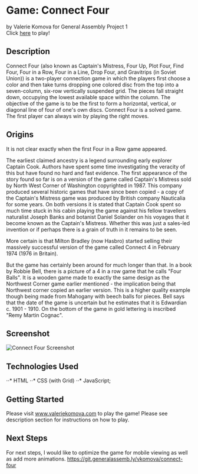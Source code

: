 # Game: Connect Four
by Valerie Komova for General Assembly Project 1  
Click [here](http://www.valeriekomova.com/) to play!


## Description
Connect Four (also known as Captain's Mistress, Four Up, Plot Four, Find Four, Four in a Row, Four in a Line, Drop Four, and Gravitrips (in Soviet Union)) is a two-player connection game in which the players first choose a color and then take turns dropping one colored disc from the top into a seven-column, six-row vertically suspended grid. The pieces fall straight down, occupying the lowest available space within the column. The objective of the game is to be the first to form a horizontal, vertical, or diagonal line of four of one's own discs. Connect Four is a solved game. The first player can always win by playing the right moves.


## Origins
It is not clear exactly when the first Four in a Row game appeared.

The earliest claimed ancestry is a legend surrounding early explorer Captain Cook. Authors have spent some time investigating the veracity of this but have found no hard and fast evidence. The first appearance of the story found so far is on a version of the game called Captain's Mistress sold by North West Corner of Washington copyrighted in 1987. This company produced several historic games that have since been copied - a copy of the Captain's Mistress game was produced by British company Nauticalia for some years. On both versions it is stated that Captain Cook spent so much time stuck in his cabin playing the game against his fellow travellers naturalist Joseph Banks and botanist Daniel Solander on his voyages that it become known as the Captain's Mistress. Whether this was just a sales-led invention or if perhaps there is a grain of truth in it remains to be seen.

More certain is that Milton Bradley (now Hasbro) started selling their massively successful version of the game called Connect 4 in February 1974 (1976 in Britain).

But the game has certainly been around for much longer than that. In a book by Robbie Bell, there is a picture of a 4 in a row game that he calls "Four Balls". It is a wooden game made to exactly the same design as the Northwest Corner game earlier mentioned - the implication being that Northwest corner copied an earlier version. This is a higher quality example though being made from Mahogany with beech balls for pieces. Bell says that the date of the game is uncertain but he estimates that it is Edwardian c. 1901 - 1910. On the bottom of the game in gold lettering is inscribed "Remy Martin Cognac".


## Screenshot
![Connect Four Screenshot](https://i.imgur.com/4pmXK8R.png "Connect Four Screenshot")


## Technologies Used
⋅⋅* HTML
⋅⋅* CSS (with Grid)
⋅⋅* JavaScript;


## Getting Started
Please visit www.valeriekomova.com to play the game!
Please see description section for instructions on how to play.


## Next Steps
For next steps, I would like to optimize the game for mobile viewing as well as add more animations.
https://git.generalassemb.ly/vkomova/connect-four


